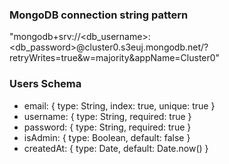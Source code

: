 ### MongoDB connection string pattern
"mongodb+srv://<db_username>:<db_password>@cluster0.s3euj.mongodb.net/<dbname>?retryWrites=true&w=majority&appName=Cluster0"

### Users Schema
- email: { type: String, index: true, unique: true }
- username: { type: String, required: true }
- password: { type: String, required: true }
- isAdmin: { type: Boolean, default: false }
- createdAt: { type: Date, default: Date.now() }